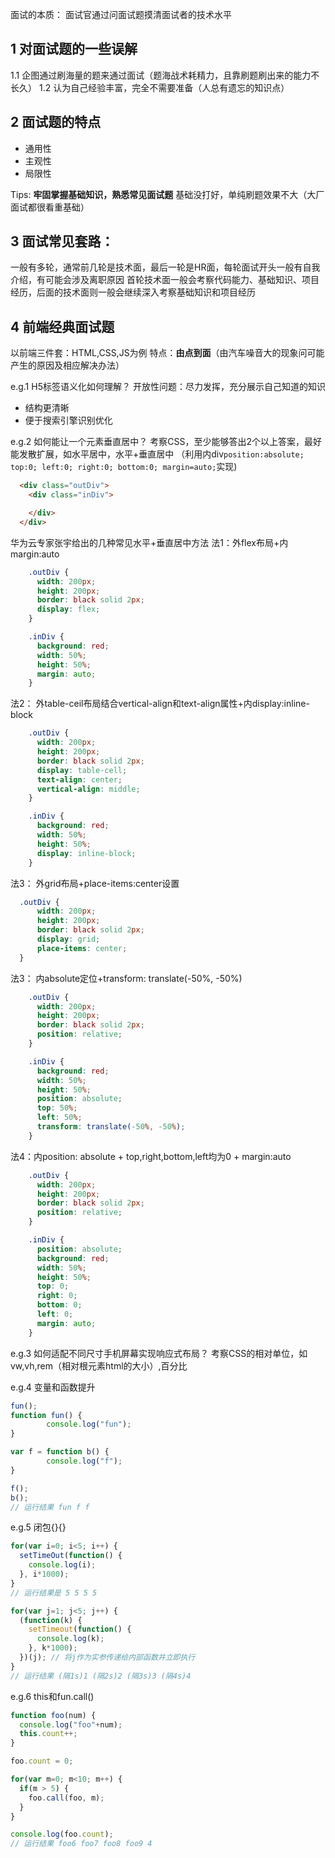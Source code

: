 面试的本质：
面试官通过问面试题摸清面试者的技术水平
## 1 对面试题的一些误解
1.1 企图通过刷海量的题来通过面试（题海战术耗精力，且靠刷题刷出来的能力不长久）
1.2 认为自己经验丰富，完全不需要准备（人总有遗忘的知识点）

## 2 面试题的特点
- 通用性
- 主观性
- 局限性

Tips: **牢固掌握基础知识，熟悉常见面试题**
基础没打好，单纯刷题效果不大（大厂面试都很看重基础）

## 3 面试常见套路：
一般有多轮，通常前几轮是技术面，最后一轮是HR面，每轮面试开头一般有自我介绍，有可能会涉及离职原因
首轮技术面一般会考察代码能力、基础知识、项目经历，后面的技术面则一般会继续深入考察基础知识和项目经历

## 4 前端经典面试题
以前端三件套：HTML,CSS,JS为例
特点：**由点到面**（由汽车噪音大的现象问可能产生的原因及相应解决办法）

e.g.1 H5标签语义化如何理解？
开放性问题：尽力发挥，充分展示自己知道的知识
- 结构更清晰
- 便于搜索引擎识别优化

e.g.2 如何能让一个元素垂直居中？
考察CSS，至少能够答出2个以上答案，最好能发散扩展，如水平居中，水平+垂直居中
（利用内div`position:absolute; top:0; left:0; right:0; bottom:0; margin=auto;`实现)
```html
  <div class="outDiv">
    <div class="inDiv">

    </div>
  </div>
```
华为云专家张宇给出的几种常见水平+垂直居中方法
法1：外flex布局+内margin:auto
```css
    .outDiv {
      width: 200px;
      height: 200px;
      border: black solid 2px;
      display: flex;
    }

    .inDiv {
      background: red;
      width: 50%;
      height: 50%;
      margin: auto;
    }
```

法2： 外table-ceil布局结合vertical-align和text-align属性+内display:inline-block
```css
    .outDiv {
      width: 200px;
      height: 200px;
      border: black solid 2px;
      display: table-cell;
      text-align: center;
      vertical-align: middle;
    }

    .inDiv {
      background: red;
      width: 50%;
      height: 50%;
      display: inline-block;
    }
```
法3： 外grid布局+place-items:center设置
```css
  .outDiv {
      width: 200px;
      height: 200px;
      border: black solid 2px;
      display: grid;
      place-items: center;
  }
```
法3： 内absolute定位+transform: translate(-50%, -50%)
```css
    .outDiv {
      width: 200px;
      height: 200px;
      border: black solid 2px;
      position: relative;
    }

    .inDiv {
      background: red;
      width: 50%;
      height: 50%;
      position: absolute;
      top: 50%;
      left: 50%;
      transform: translate(-50%, -50%);
    }
```



法4：内position: absolute + top,right,bottom,left均为0 + margin:auto
```css
    .outDiv {
      width: 200px;
      height: 200px;
      border: black solid 2px;
      position: relative;
    }

    .inDiv {
      position: absolute;
      background: red;
      width: 50%;
      height: 50%;
      top: 0;
      right: 0;
      bottom: 0;
      left: 0;
      margin: auto;
    }
```
e.g.3 如何适配不同尺寸手机屏幕实现响应式布局？
考察CSS的相对单位，如vw,vh,rem（相对根元素html的大小）,百分比

e.g.4 变量和函数提升
```javascript
fun();
function fun() {
        console.log("fun");
}

var f = function b() {
        console.log("f");
}

f();
b();
// 运行结果 fun f f
```
e.g.5 闭包{}{}
```javascript
for(var i=0; i<5; i++) {
  setTimeOut(function() {
    console.log(i);
  }, i*1000);
}
// 运行结果是 5 5 5 5

for(var j=1; j<5; j++) {
  (function(k) {
    setTimeout(function() {
      console.log(k);
    }, k*1000);
  })(j); // 将j作为实参传递给内部函数并立即执行
}
// 运行结果 (隔1s)1 (隔2s)2 (隔3s)3 (隔4s)4 
```
e.g.6 this和fun.call()
```javascript
function foo(num) {
  console.log("foo"+num);
  this.count++;
}

foo.count = 0;

for(var m=0; m<10; m++) {
  if(m > 5) {
    foo.call(foo, m);
  }
}

console.log(foo.count);
// 运行结果 foo6 foo7 foo8 foo9 4
```